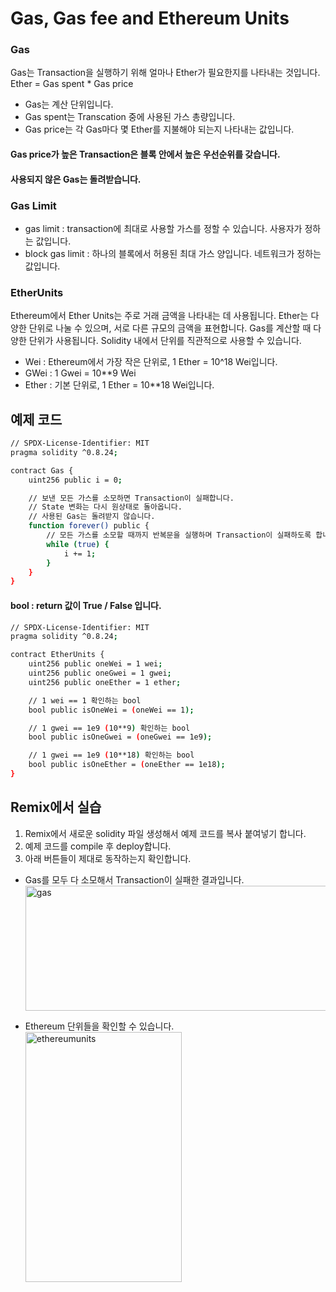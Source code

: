 # Gas, Gas fee and Ethereum Units

### Gas
Gas는 Transaction을 실행하기 위해 얼마나 Ether가 필요한지를 나타내는 것입니다.
Ether = Gas spent * Gas price
- Gas는 계산 단위입니다.
- Gas spent는 Transcation 중에 사용된 가스 총량입니다.
- Gas price는 각 Gas마다 몇 Ether를 지불해야 되는지 나타내는 값입니다.

#### Gas price가 높은 Transaction은 블록 안에서 높은 우선순위를 갖습니다.
#### 사용되지 않은 Gas는 돌려받습니다.

### Gas Limit 
- gas limit : transaction에 최대로 사용할 가스를 정할 수 있습니다. 사용자가 정하는 값입니다.
- block gas limit : 하나의 블록에서 허용된 최대 가스 양입니다. 네트워크가 정하는 값입니다.

### EtherUnits
Ethereum에서 Ether Units는 주로 거래 금액을 나타내는 데 사용됩니다. Ether는 다양한 단위로 나눌 수 있으며, 서로 다른 규모의 금액을 표현합니다. Gas를 계산할 때 다양한 단위가 사용됩니다. Solidity 내에서 단위를 직관적으로 사용할 수 있습니다.

- Wei : Ethereum에서 가장 작은 단위로, 1 Ether = 10^18 Wei입니다.
- GWei : 1 Gwei = 10**9 Wei
- Ether : 기본 단위로, 1 Ether = 10**18 Wei입니다.

## 예제 코드
```bash
// SPDX-License-Identifier: MIT
pragma solidity ^0.8.24;

contract Gas {
    uint256 public i = 0;

    // 보낸 모든 가스를 소모하면 Transaction이 실패합니다. 
    // State 변화는 다시 원상태로 돌아옵니다. 
    // 사용된 Gas는 돌려받지 않습니다.
    function forever() public {
        // 모든 가스를 소모할 때까지 반복문을 실행하며 Transaction이 실패하도록 합니다.
        while (true) {
            i += 1;
        }
    }
}

```

#### bool : return 값이 True / False 입니다.
```bash
// SPDX-License-Identifier: MIT
pragma solidity ^0.8.24;

contract EtherUnits {
    uint256 public oneWei = 1 wei;
    uint256 public oneGwei = 1 gwei;
    uint256 public oneEther = 1 ether;

    // 1 wei == 1 확인하는 bool
    bool public isOneWei = (oneWei == 1);

    // 1 gwei == 1e9 (10**9) 확인하는 bool
    bool public isOneGwei = (oneGwei == 1e9);

    // 1 gwei == 1e9 (10**18) 확인하는 bool
    bool public isOneEther = (oneEther == 1e18);
}
```

## Remix에서 실습 
1. Remix에서 새로운 solidity 파일 생성해서 예제 코드를 복사 붙여넣기 합니다.
2. 예제 코드를 compile 후 deploy합니다.
3. 아래 버튼들이 제대로 동작하는지 확인합니다.

- Gas를 모두 다 소모해서 Transaction이 실패한 결과입니다.<br>
<img src= "https://github.com/Joon2000/Solidity-modules/blob/ade08c61928fa828413fb7b2a82fbfc1daa2af8f/images/ethereumunits/Gas.png" width="1000px" height="200px" 
  title="gas" alt="gas"><br/>

- Ethereum 단위들을 확인할 수 있습니다. <br>
<img src= "https://github.com/Joon2000/Solidity-modules/blob/ade08c61928fa828413fb7b2a82fbfc1daa2af8f/images/ethereumunits/EthereumUnits.png" width="250px" height="400px" 
  title="ethereumunits" alt="ethereumunits"><br/>
